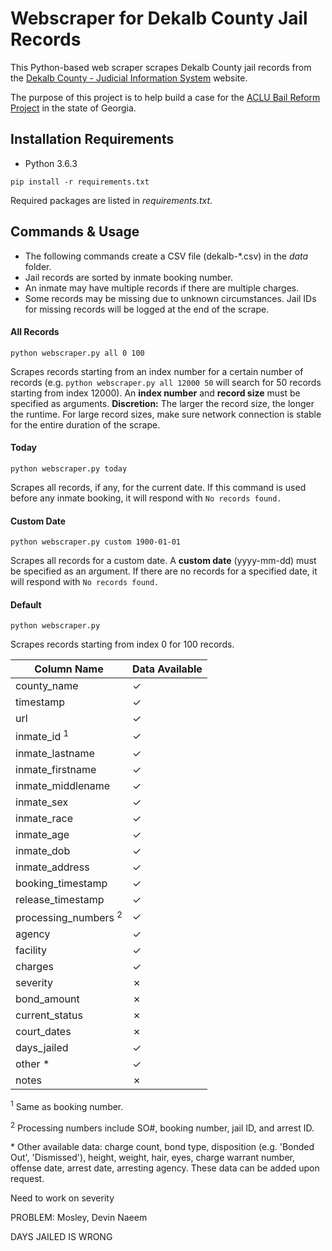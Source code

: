# Webscraper for Dekalb County Jail Records

This Python-based web scraper scrapes Dekalb County jail records from the [Dekalb County - Judicial Information System](https://ody.dekalbcountyga.gov/app/JailSearch/#/search) website.

The purpose of this project is to help build a case for the [ACLU Bail Reform Project](https://github.com/lahoffm/aclu-bail-reform#aclu-bail-reform-project) in the state of Georgia.

## Installation Requirements

- Python 3.6.3

```
pip install -r requirements.txt
```

Required packages are listed in *requirements.txt*.

## Commands & Usage

- The following commands create a CSV file (dekalb-\*.csv) in the *data* folder.
- Jail records are sorted by inmate booking number.
- An inmate may have multiple records if there are multiple charges.
- Some records may be missing due to unknown circumstances. Jail IDs for missing records will be logged at the end of the scrape.

#### All Records
```
python webscraper.py all 0 100
```
Scrapes records starting from an index number for a certain number of records (e.g. `python webscraper.py all 12000 50` will search for 50 records starting from index 12000). An **index number** and **record size** must be specified as arguments. **Discretion:** The larger the record size, the longer the runtime. For large record sizes, make sure network connection is stable for the entire duration of the scrape.

#### Today
```
python webscraper.py today
```
Scrapes all records, if any, for the current date. If this command is used before any inmate booking, it will respond with `No records found.`

#### Custom Date
```
python webscraper.py custom 1900-01-01
```
Scrapes all records for a custom date. A **custom date** (yyyy-mm-dd) must be specified as an argument. If there are no records for a specified date, it will respond with `No records found.`

#### Default
```
python webscraper.py
```
Scrapes records starting from index 0 for 100 records.


| Column Name                     | Data Available
|---------------------------------|---------------|
| county_name                     | ✓ |
| timestamp                       | ✓ |
| url                             | ✓ |
| inmate_id <sup>1</sup>          | ✓ |
| inmate_lastname                 | ✓ |
| inmate_firstname                | ✓ |
| inmate_middlename               | ✓ |
| inmate_sex                      | ✓ |
| inmate_race                     | ✓ |
| inmate_age                      | ✓ |
| inmate_dob                      | ✓ |
| inmate_address                  | ✓ |
| booking_timestamp               | ✓ |
| release_timestamp               | ✓ |
| processing_numbers <sup>2</sup> | ✓ |
| agency                          | ✓ |
| facility                        | ✓ |
| charges                         | ✓ |
| severity                        | ✗ |
| bond_amount                     | ✗ |
| current_status                  | ✗ |
| court_dates                     | ✗ |
| days_jailed                     | ✓ |
| other \*                         | ✓ |
| notes                           | ✗ |

<sup>1</sup> Same as booking number.

<sup>2</sup> Processing numbers include SO#, booking number, jail ID, and arrest ID.

\* Other available data: charge count, bond type, disposition (e.g. 'Bonded Out', 'Dismissed'), height, weight, hair, eyes, charge warrant number, offense date, arrest date, arresting agency. These data can be added upon request.


Need to work on severity


PROBLEM: Mosley, Devin Naeem

DAYS JAILED IS WRONG
